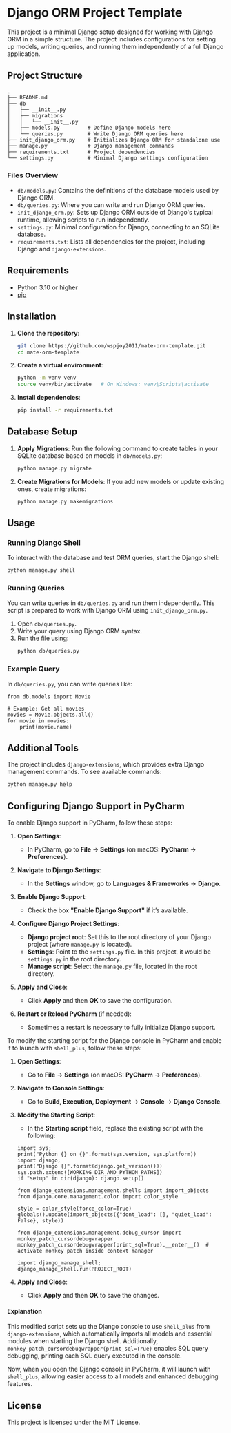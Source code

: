 # Django ORM Project Template

This project is a minimal Django setup designed for working with Django ORM in a simple structure. 
The project includes configurations for setting up models, writing queries, and running them independently of a full 
Django application.

## Project Structure

```
.
├── README.md
├── db
│   ├── __init__.py
│   ├── migrations
│   │   └── __init__.py
│   ├── models.py         # Define Django models here
│   └── queries.py        # Write Django ORM queries here
├── init_django_orm.py    # Initializes Django ORM for standalone use
├── manage.py             # Django management commands
├── requirements.txt      # Project dependencies
└── settings.py           # Minimal Django settings configuration
```

### Files Overview

- `db/models.py`: Contains the definitions of the database models used by Django ORM.
- `db/queries.py`: Where you can write and run Django ORM queries.
- `init_django_orm.py`: Sets up Django ORM outside of Django's typical runtime, allowing scripts to run independently.
- `settings.py`: Minimal configuration for Django, connecting to an SQLite database.
- `requirements.txt`: Lists all dependencies for the project, including Django and `django-extensions`.

## Requirements

- Python 3.10 or higher
- [pip](https://pip.pypa.io/en/stable/installation/)

## Installation

1. **Clone the repository**:
    ```bash
    git clone https://github.com/wspjoy2011/mate-orm-template.git
    cd mate-orm-template
    ```

2. **Create a virtual environment**:
    ```bash
    python -m venv venv
    source venv/bin/activate   # On Windows: venv\Scripts\activate
    ```

3. **Install dependencies**:
    ```bash
    pip install -r requirements.txt
    ```

## Database Setup

1. **Apply Migrations**:
    Run the following command to create tables in your SQLite database based on models in `db/models.py`:
    ```bash
    python manage.py migrate
    ```

2. **Create Migrations for Models**:
    If you add new models or update existing ones, create migrations:
    ```bash
    python manage.py makemigrations
    ```

## Usage

### Running Django Shell

To interact with the database and test ORM queries, start the Django shell:
```bash
python manage.py shell
```

### Running Queries

You can write queries in `db/queries.py` and run them independently. 
This script is prepared to work with Django ORM using `init_django_orm.py`.

1. Open `db/queries.py`.
2. Write your query using Django ORM syntax.
3. Run the file using:
    ```bash
    python db/queries.py
    ```

### Example Query

In `db/queries.py`, you can write queries like:
```
from db.models import Movie

# Example: Get all movies
movies = Movie.objects.all()
for movie in movies:
    print(movie.name)
```

## Additional Tools

The project includes `django-extensions`, which provides extra Django management commands. To see available commands:
```bash
python manage.py help
```

## Configuring Django Support in PyCharm

To enable Django support in PyCharm, follow these steps:

1. **Open Settings**:
   - In PyCharm, go to **File** -> **Settings** (on macOS: **PyCharm** -> **Preferences**).

2. **Navigate to Django Settings**:
   - In the **Settings** window, go to **Languages & Frameworks** -> **Django**.

3. **Enable Django Support**:
   - Check the box **"Enable Django Support"** if it’s available.

4. **Configure Django Project Settings**:
   - **Django project root**: Set this to the root directory of your Django project (where `manage.py` is located).
   - **Settings**: Point to the `settings.py` file. In this project, it would be `settings.py` in the root directory.
   - **Manage script**: Select the `manage.py` file, located in the root directory.

5. **Apply and Close**:
   - Click **Apply** and then **OK** to save the configuration.

6. **Restart or Reload PyCharm** (if needed):
   - Sometimes a restart is necessary to fully initialize Django support.

To modify the starting script for the Django console in PyCharm and enable it to launch with `shell_plus`, follow these steps:

1. **Open Settings**:
   - Go to **File** -> **Settings** (on macOS: **PyCharm** -> **Preferences**).

2. **Navigate to Console Settings**:
   - Go to **Build, Execution, Deployment** -> **Console** -> **Django Console**.

3. **Modify the Starting Script**:
   - In the **Starting script** field, replace the existing script with the following:

   ```
   import sys;
   print("Python {} on {}".format(sys.version, sys.platform))
   import django;
   print("Django {}".format(django.get_version()))
   sys.path.extend([WORKING_DIR_AND_PYTHON_PATHS])
   if "setup" in dir(django): django.setup()
   
   from django_extensions.management.shells import import_objects
   from django.core.management.color import color_style
   
   style = color_style(force_color=True)
   globals().update(import_objects({"dont_load": [], "quiet_load": False}, style))
   
   from django_extensions.management.debug_cursor import monkey_patch_cursordebugwrapper
   monkey_patch_cursordebugwrapper(print_sql=True).__enter__()  # activate monkey patch inside context manager
   
   import django_manage_shell;
   django_manage_shell.run(PROJECT_ROOT)
   ```

4. **Apply and Close**:
   - Click **Apply** and then **OK** to save the changes.

#### Explanation

This modified script sets up the Django console to use `shell_plus` from `django-extensions`, which automatically 
imports all models and essential modules when starting the Django shell. 
Additionally, `monkey_patch_cursordebugwrapper(print_sql=True)` enables SQL query debugging, 
printing each SQL query executed in the console.

Now, when you open the Django console in PyCharm, it will launch with `shell_plus`, allowing easier access to all models
and enhanced debugging features.

## License

This project is licensed under the MIT License.

